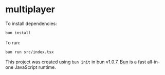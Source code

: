 # multiplayer

To install dependencies:

```bash
bun install
```

To run:

```bash
bun run src/index.tsx
```

This project was created using `bun init` in bun v1.0.7. [Bun](https://bun.sh) is a fast all-in-one JavaScript runtime.

